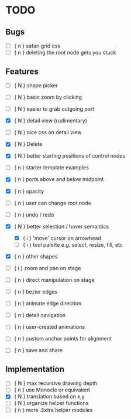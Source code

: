 # TODO

## Bugs

- [ ] { n } safari grid css
- [ ] { n } deleting the root node gets you stuck

## Features

- [ ] { N } shape picker
- [ ] { N } basic zoom by clicking
- [ ] { N } easier to grab outgoing port
- [x] { N } detail view (rudimentary)
- [ ] { N } nice css on detail view
- [x] { N } Delete
- [x] { N } better starting positions of control nodes
- [ ] { n } starter template examples
- [x] { n } ports above and below midpoint
- [x] { n } opacity
- [ ] { n } user can change root node
- [ ] { n } undo / redo
- [x] { N } better selection / hover semantics
    - [x] { i } 'move' cursor on arrowhead
    - [ ] { i } tool palette e.g. select, resize, fill, etc
- [x] { n } other shapes
- [ ] { i } zoom and pan on stage
- [ ] { n } direct manipulation on stage
- [ ] { n } bezier edges
- [ ] { n } animate edge direction
- [ ] { n } detail navigation
- [ ] { n } user-created animations
- [ ] { n } custom anchor points for alignment
- [ ] { n } save and share


## Implementation
- [ ] { N } max recursive drawing depth
- [ ] { n } use Monocle or equivalent
- [x] { N } translation based on x,y
- [ ] { N } organize helper functions
- [ ] { n } more .Extra helper modules
